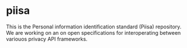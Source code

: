 # piisa
This is the Personal information identification standard (Piisa) repository. We are working on an on open specifications for interoperating between variouos privacy API frameworks. 
